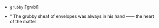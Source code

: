 - `grubby` [ˈɡrʌbi]



- " The grubby sheaf of envelopes was always in his hand —— the heart of the matter